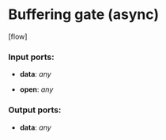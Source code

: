 # Buffering gate (async)

[flow]

### Input ports:

* __data__: _any_



* __open__: _any_



### Output ports:

* __data__: _any_



